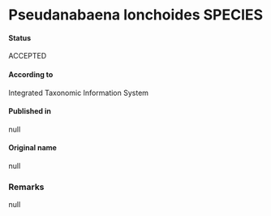 Pseudanabaena lonchoides SPECIES
=======

#### Status
ACCEPTED

#### According to
Integrated Taxonomic Information System

#### Published in
null

#### Original name
null

### Remarks
null